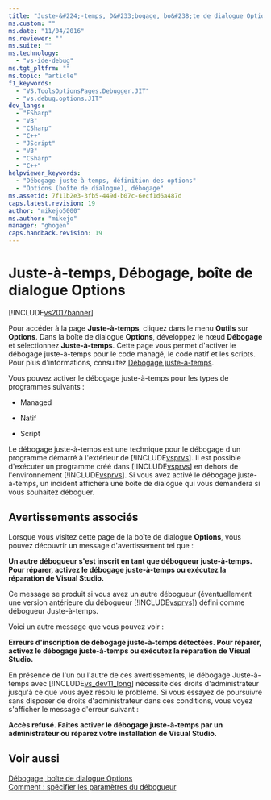 ```yaml
---
title: "Juste-&#224;-temps, D&#233;bogage, bo&#238;te de dialogue Options | Microsoft Docs"
ms.custom: ""
ms.date: "11/04/2016"
ms.reviewer: ""
ms.suite: ""
ms.technology: 
  - "vs-ide-debug"
ms.tgt_pltfrm: ""
ms.topic: "article"
f1_keywords: 
  - "VS.ToolsOptionsPages.Debugger.JIT"
  - "vs.debug.options.JIT"
dev_langs: 
  - "FSharp"
  - "VB"
  - "CSharp"
  - "C++"
  - "JScript"
  - "VB"
  - "CSharp"
  - "C++"
helpviewer_keywords: 
  - "Débogage juste-à-temps, définition des options"
  - "Options (boîte de dialogue), débogage"
ms.assetid: 7f11b2e3-3fb5-449d-b07c-6ecf1d6a487d
caps.latest.revision: 19
author: "mikejo5000"
ms.author: "mikejo"
manager: "ghogen"
caps.handback.revision: 19
---
```

# Juste-&#224;-temps, D&#233;bogage, bo&#238;te de dialogue Options
[!INCLUDE[vs2017banner](../code-quality/includes/vs2017banner.md)]

Pour accéder à la page **Juste\-à\-temps**, cliquez dans le menu **Outils** sur **Options**.  Dans la boîte de dialogue **Options**, développez le nœud **Débogage** et sélectionnez **Juste\-à\-temps**.  Cette page vous permet d'activer le débogage juste\-à\-temps pour le code managé, le code natif et les scripts.  Pour plus d'informations, consultez [Débogage juste\-à\-temps](../debugger/just-in-time-debugging-in-visual-studio.md).  
  
 Vous pouvez activer le débogage juste\-à\-temps pour les types de programmes suivants :  
  
-   Managed  
  
-   Natif  
  
-   Script  
  
 Le débogage juste\-à\-temps est une technique pour le débogage d'un programme démarré à l'extérieur de [!INCLUDE[vsprvs](../code-quality/includes/vsprvs_md.md)].  Il est possible d'exécuter un programme créé dans [!INCLUDE[vsprvs](../code-quality/includes/vsprvs_md.md)] en dehors de l'environnement [!INCLUDE[vsprvs](../code-quality/includes/vsprvs_md.md)].  Si vous avez activé le débogage juste\-à\-temps, un incident affichera une boîte de dialogue qui vous demandera si vous souhaitez déboguer.  
  
## Avertissements associés  
 Lorsque vous visitez cette page de la boîte de dialogue **Options**, vous pouvez découvrir un message d'avertissement tel que :  
  
 **Un autre débogueur s'est inscrit en tant que débogueur juste\-à\-temps.  Pour réparer, activez le débogage juste\-à\-temps ou exécutez la réparation de Visual Studio.**  
  
 Ce message se produit si vous avez un autre débogueur \(éventuellement une version antérieure du débogueur [!INCLUDE[vsprvs](../code-quality/includes/vsprvs_md.md)]\) défini comme débogueur Juste\-à\-temps.  
  
 Voici un autre message que vous pouvez voir :  
  
 **Erreurs d'inscription de débogage juste\-à\-temps détectées.  Pour réparer, activez le débogage juste\-à\-temps ou exécutez la réparation de Visual Studio.**  
  
 En présence de l'un ou l'autre de ces avertissements, le débogage Juste\-à\-temps avec [!INCLUDE[vs_dev11_long](../data-tools/includes/vs_dev11_long_md.md)] nécessite des droits d'administrateur jusqu'à ce que vous ayez résolu le problème.  Si vous essayez de poursuivre sans disposer de droits d'administrateur dans ces conditions, vous voyez s'afficher le message d'erreur suivant :  
  
 **Accès refusé.  Faites activer le débogage juste\-à\-temps par un administrateur ou réparez votre installation de Visual Studio.**  
  
## Voir aussi  
 [Débogage, boîte de dialogue Options](../debugger/debugging-options-dialog-box.md)   
 [Comment : spécifier les paramètres du débogueur](../debugger/how-to-specify-debugger-settings.md)